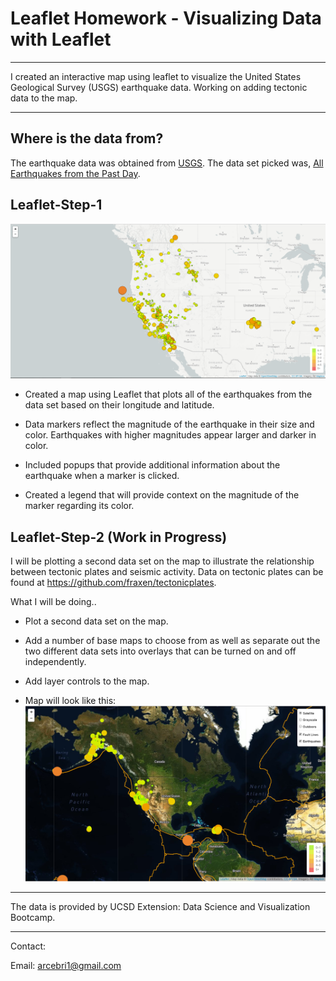 # Leaflet Homework - Visualizing Data with Leaflet

- - -

I created an interactive map using leaflet to visualize the United States Geological Survey (USGS) earthquake data. Working on adding tectonic data to the map.

- - -

## Where is the data from?

The earthquake data was obtained from [USGS](http://earthquake.usgs.gov/earthquakes/feed/v1.0/geojson.php). The data set picked was, [All Earthquakes from the Past Day](https://earthquake.usgs.gov/earthquakes/feed/v1.0/summary/all_day.geojson).


## Leaflet-Step-1

![2-BasicMap](Images/2-BasicMap.png)


   * Created a map using Leaflet that plots all of the earthquakes from the data set based on their longitude and latitude.

   * Data markers reflect the magnitude of the earthquake in their size and color. Earthquakes with higher magnitudes appear larger and darker in color.

   * Included popups that provide additional information about the earthquake when a marker is clicked.

   * Created a legend that will provide context on the magnitude of the marker regarding its color.

## Leaflet-Step-2 (Work in Progress)

I will be plotting a second data set on the map to illustrate the relationship between tectonic plates and seismic activity. Data on tectonic plates can be found at <https://github.com/fraxen/tectonicplates>.

What I will be doing..

* Plot a second data set on the map.

* Add a number of base maps to choose from as well as separate out the two different data sets into overlays that can be turned on and off independently.

* Add layer controls to the map.

* Map will look like this:
![5-Advanced](Images/5-Advanced.png)

- - -

The data is provided by UCSD Extension: Data Science and Visualization Bootcamp.

- - -

Contact:

Email: arcebri1@gmail.com
